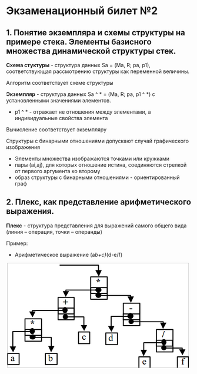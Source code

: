 # Экзаменационный билет №2

## 1. Понятие экземпляра и схемы структуры на примере стека. Элементы базисного множества динамической структуры стек.

**Схема стуктуры** - структура данных Sa = (Ма, R; pa, p1), соответствующая рассмотрению структуры как переменной величины.

Алгоритм соответствует схеме структуры

**Экземпляр** - структура данных Sa ^ \* = (Ма, R; pa, p1 ^ \*) с установленными значениями элементов.

- p1 ^ \* - отражает не отношения между элементами, а индивидуальные свойства элемента

Вычисление соответствует экземпляру

Структуры с бинарными отношениями допускают случай графического изображения

- Элементы множества изображаются точками или кружками
- пары (ai,aj), для которых отношение истина, соединяются стрелкой от первого аргумента ко второму
- образ структуры с бинарными отношениями - ориентированный граф

## 2. Плекс, как представление арифметического выражения.

**Плекс** - структура представления для выражений самого общего вида (линия – операция, точки – операнды)

Пример:

- Арифметическое выражение (a*b+c)*(d-e/f)

![](../pictures/ticket02-1.png)

